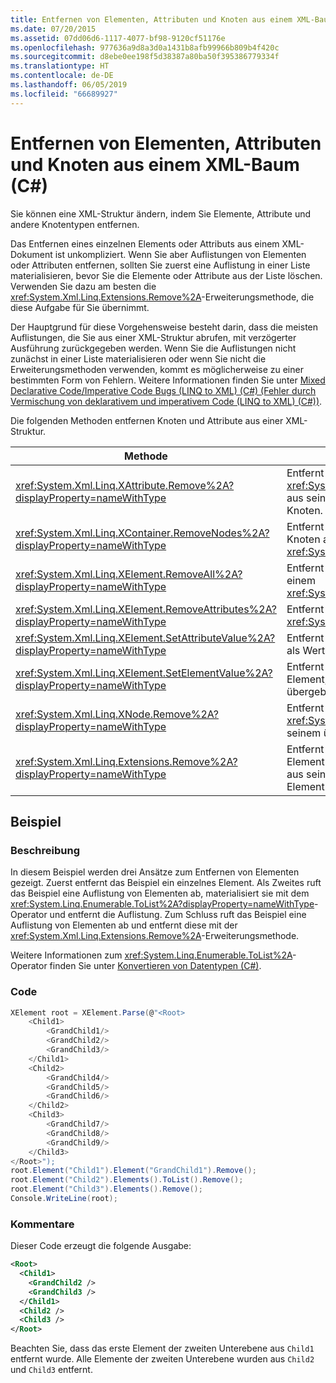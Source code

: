 ```yaml
---
title: Entfernen von Elementen, Attributen und Knoten aus einem XML-Baum (C#)
ms.date: 07/20/2015
ms.assetid: 07dd06d6-1117-4077-bf98-9120cf51176e
ms.openlocfilehash: 977636a9d8a3d0a1431b8afb99966b809b4f420c
ms.sourcegitcommit: d8ebe0ee198f5d38387a80ba50f395386779334f
ms.translationtype: HT
ms.contentlocale: de-DE
ms.lasthandoff: 06/05/2019
ms.locfileid: "66689927"
---
```

# <a name="removing-elements-attributes-and-nodes-from-an-xml-tree-c"></a>Entfernen von Elementen, Attributen und Knoten aus einem XML-Baum (C#)

Sie können eine XML-Struktur ändern, indem Sie Elemente, Attribute und andere Knotentypen entfernen.

Das Entfernen eines einzelnen Elements oder Attributs aus einem XML-Dokument ist unkompliziert. Wenn Sie aber Auflistungen von Elementen oder Attributen entfernen, sollten Sie zuerst eine Auflistung in einer Liste materialisieren, bevor Sie die Elemente oder Attribute aus der Liste löschen. Verwenden Sie dazu am besten die <xref:System.Xml.Linq.Extensions.Remove%2A>-Erweiterungsmethode, die diese Aufgabe für Sie übernimmt.

Der Hauptgrund für diese Vorgehensweise besteht darin, dass die meisten Auflistungen, die Sie aus einer XML-Struktur abrufen, mit verzögerter Ausführung zurückgegeben werden. Wenn Sie die Auflistungen nicht zunächst in einer Liste materialisieren oder wenn Sie nicht die Erweiterungsmethoden verwenden, kommt es möglicherweise zu einer bestimmten Form von Fehlern. Weitere Informationen finden Sie unter [Mixed Declarative Code/Imperative Code Bugs (LINQ to XML) (C#) (Fehler durch Vermischung von deklarativem und imperativem Code (LINQ to XML) (C#))](../../../../csharp/programming-guide/concepts/linq/mixed-declarative-code-imperative-code-bugs-linq-to-xml.md).

Die folgenden Methoden entfernen Knoten und Attribute aus einer XML-Struktur.

|Methode|Beschreibung|
|------------|-----------------|
|<xref:System.Xml.Linq.XAttribute.Remove%2A?displayProperty=nameWithType>|Entfernt einen <xref:System.Xml.Linq.XAttribute> aus seinem übergeordneten Knoten.|
|<xref:System.Xml.Linq.XContainer.RemoveNodes%2A?displayProperty=nameWithType>|Entfernt die untergeordneten Knoten aus einem <xref:System.Xml.Linq.XContainer>.|
|<xref:System.Xml.Linq.XElement.RemoveAll%2A?displayProperty=nameWithType>|Entfernt Inhalt und Attribute aus einem <xref:System.Xml.Linq.XElement>.|
|<xref:System.Xml.Linq.XElement.RemoveAttributes%2A?displayProperty=nameWithType>|Entfernt die Attribute eines <xref:System.Xml.Linq.XElement>.|
|<xref:System.Xml.Linq.XElement.SetAttributeValue%2A?displayProperty=nameWithType>|Entfernt das Attribut, wenn Sie als Wert `null` übergeben.|
|<xref:System.Xml.Linq.XElement.SetElementValue%2A?displayProperty=nameWithType>|Entfernt das untergeordnete Element, wenn Sie als Wert `null` übergeben.|
|<xref:System.Xml.Linq.XNode.Remove%2A?displayProperty=nameWithType>|Entfernt einen <xref:System.Xml.Linq.XNode> aus seinem übergeordneten Knoten.|
|<xref:System.Xml.Linq.Extensions.Remove%2A?displayProperty=nameWithType>|Entfernt jedes Attribut oder Element in der Quellauflistung aus seinem übergeordneten Element.|

## <a name="example"></a>Beispiel

### <a name="description"></a>Beschreibung

In diesem Beispiel werden drei Ansätze zum Entfernen von Elementen gezeigt. Zuerst entfernt das Beispiel ein einzelnes Element. Als Zweites ruft das Beispiel eine Auflistung von Elementen ab, materialisiert sie mit dem <xref:System.Linq.Enumerable.ToList%2A?displayProperty=nameWithType>-Operator und entfernt die Auflistung. Zum Schluss ruft das Beispiel eine Auflistung von Elementen ab und entfernt diese mit der <xref:System.Xml.Linq.Extensions.Remove%2A>-Erweiterungsmethode.

Weitere Informationen zum <xref:System.Linq.Enumerable.ToList%2A>-Operator finden Sie unter [Konvertieren von Datentypen (C#)](../../../../csharp/programming-guide/concepts/linq/converting-data-types.md).

### <a name="code"></a>Code

```csharp
XElement root = XElement.Parse(@"<Root>
    <Child1>
        <GrandChild1/>
        <GrandChild2/>
        <GrandChild3/>
    </Child1>
    <Child2>
        <GrandChild4/>
        <GrandChild5/>
        <GrandChild6/>
    </Child2>
    <Child3>
        <GrandChild7/>
        <GrandChild8/>
        <GrandChild9/>
    </Child3>
</Root>");
root.Element("Child1").Element("GrandChild1").Remove();
root.Element("Child2").Elements().ToList().Remove();
root.Element("Child3").Elements().Remove();
Console.WriteLine(root);
```

### <a name="comments"></a>Kommentare

Dieser Code erzeugt die folgende Ausgabe:

```xml
<Root>
  <Child1>
    <GrandChild2 />
    <GrandChild3 />
  </Child1>
  <Child2 />
  <Child3 />
</Root>
```

Beachten Sie, dass das erste Element der zweiten Unterebene aus `Child1` entfernt wurde. Alle Elemente der zweiten Unterebene wurden aus `Child2` und `Child3` entfernt.
